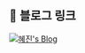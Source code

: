 ## 📌 블로그 링크  
[![혜진's Blog](https://img.shields.io/badge/혜진's%20Blog-Tistory-blue?logo=tistory)](https://lold2424.tistory.com/)